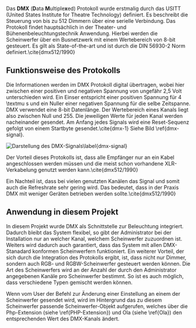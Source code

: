 Das **DMX** (**D**ata **M**ultiple**x**ed) Protokoll wurde erstmalig durch das USITT (United States Institute for Theatre Technology) definiert. Es beschreibt die Steuerung von bis zu 512 Dimmern über eine serielle Verbindung. Das Protokoll findet hauptsächlich in der Theater- und Bühenenbeleuchtungstechnik Anwendung. Hierbei werden die Scheinwerfer über ein Busnetzwerk mit einem Wertebereich von 8-bit gesteuert. Es gilt als State-of-the-art und ist durch die DIN 56930-2 Norm definiert.\cite{dmx512/1990}

## Funktionsweise des Protokolls

Die Informationen werden im DMX Protokoll digital übertragen, wobei hier zwischen einer positiven und negativen Spannung von ungefähr 2,5 Volt unterschieden wird. Ein Einser entspricht einer positiven Spannung für 4 \textmu s und ein Nuller einer negativen Spannung für die selbe Zeitspanne. DMX verwendet eine 8-bit Datenlänge. Der Wertebereich eines Kanals liegt also zwischen Null und 255. Die jeweiligen Werte für jeden Kanal werden nacheinander gesendet. Am Anfang jedes Signals wird eine Reset-Sequenz gefolgt von einem Startbyte gesendet.\cite{dmx-1} Siehe Bild \ref{dmx-signal}.

![Darstellung des DMX-Signals\label{dmx-signal}](bilder/Clemens/dmx.jpg)

Der Vorteil dieses Protokolls ist, dass alle Empfänger nur an ein Kabel angeschlossen werden müssen und die meist schon vorhandene XLR-Verkabelung genutzt werden kann.\cite{dmx512/1990}

Ein Nachteil ist, dass bei vielen genutzten Kanälen das Signal und somit auch die Refreshrate sehr gering wird. Das bedeutet, dass in der Praxis DMX mit weniger Geräten betrieben werden sollte.\cite{dmx512/1990}

## Anwendung in diesem Projekt

In diesem Projekt wurde DMX als Schnittstelle zur Beleuchtung integriert. Dadurch bleibt das System flexibel, so gibt der Administrator bei der Installation nur an welcher Kanal, welchem Scheinwerfer zuzuordnen ist. Weiters wird dadurch auch garantiert, dass das System mit allen DMX-Stanadard konformen Scheinwerfern funktioniert. Ein weiterer Vorteil, der sich durch die Integration des Protokolls ergibt, ist, dass nicht nur Dimmer, sondern auch RGB- und RGBW-Scheinwerfer gesteuert werden können. Die Art des Scheinwerfers wird an der Anzahl der durch den Administrator angegebenen Kanäle pro Scheinwerfer bestimmt. So ist es auch möglich, dass verschiedene Typen gemischt werden können.

Wenn vom User der Befehl zur Änderung einer Einstellung an einem der Scheinwerfer gesendet wird, wird im Hintergrund das zu diesem Scheinwerfer passende Scheinwerfer-Objekt aufgerufen, welches über die Php-Extension (siehe \ref{PHP-Extension}) und Ola (siehe \ref{Ola}) den entsprechenden Wert des DMX-Kanals ändert.